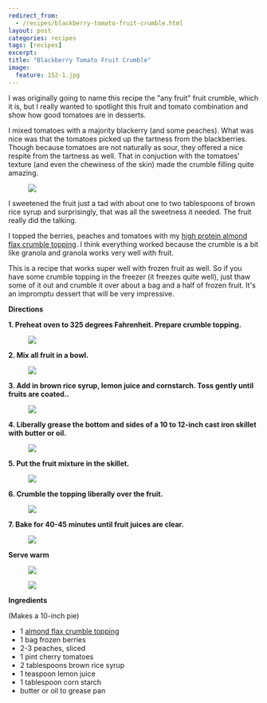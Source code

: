 ```yaml
---
redirect_from: 
  - /recipes/blackberry-tomato-fruit-crumble.html
layout: post
categories: recipes
tags: [recipes]
excerpt: 
title: "Blackberry Tomato Fruit Crumble"
image:
  feature: 152-1.jpg
---
```


I was originally going to name this recipe the "any fruit" fruit crumble, which it is, but I really wanted to spotlight this fruit and tomato combination and show how good tomatoes are in desserts. 

I mixed tomatoes with a majority blackerry (and some peaches).  What was nice was that the tomatoes picked up the tartness from the blackberries.  Though because tomatoes are not naturally as sour, they offered a nice respite from the tartness as well.  That in conjuction with the tomatoes' texture (and even the chewiness of the skin) made the crumble filling quite amazing.

<figure> <img src='/images/152-2.jpg'> </figure>

I sweetened the fruit just a tad with about one to two tablespoons of brown rice syrup and surprisingly, that was all the sweetness it needed.  The fruit really did the talking.

I topped the berries, peaches and tomatoes with my [high protein almond flax crumble topping](http://eastmeetskitchen.com/recipes/high-protein-almond-flax-crumble-topping.html).  I think everything worked because the crumble is a bit like granola and granola works very well with fruit.

This is a recipe that works super well with frozen fruit as well.  So if you have some crumble topping in the freezer (it freezes quite well), just thaw some of it out and crumble it over about a bag and a half of frozen fruit.  It's an impromptu dessert that will be very impressive.


__Directions__

__1. Preheat oven to 325 degrees Fahrenheit.  Prepare crumble topping.__


<figure> <img src='/images/152-3.jpg'> </figure>

__2. Mix all fruit in a bowl.__

<figure> <img src='/images/152-4.jpg'> </figure>

__3. Add in brown rice syrup, lemon juice and cornstarch. Toss gently until fruits are coated..__

<figure> <img src='/images/152-5.jpg'> </figure>

__4. Liberally grease the bottom and sides of a 10 to 12-inch cast iron skillet with butter or oil.__

<figure> <img src='/images/152-6.jpg'> </figure>

__5. Put the fruit mixture in the skillet.__

<figure> <img src='/images/152-7.jpg'> </figure>

__6. Crumble the topping liberally over the fruit.__

<figure> <img src='/images/152-8.jpg'> </figure>

__7. Bake for 40-45 minutes until fruit juices are clear.__

<figure> <img src='/images/152-9.jpg'> </figure>

__Serve warm__

<figure> <img src='/images/152-10.jpg'> </figure>

<figure> <img src='/images/152-11.jpg'> </figure>

<section class='recipe'>
<p> <strong>Ingredients</strong></p>

<p>(Makes a 10-inch pie)</p>

<ul><li>1 <a href="http://eastmeetskitchen.com/recipes/high-protein-almond-flax-crumble-topping.html">almond flax crumble topping</a></li><li>1 bag frozen berries</li><li>2-3 peaches, sliced</li><li>1 pint cherry tomatoes </li><li>2 tablespoons brown rice syrup</li><li>1 teaspoon lemon juice</li><li>1 tablespoon corn starch</li><li>butter or oil to grease pan</li></ul></section>